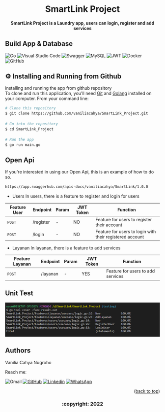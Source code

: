 <!-- ABOUT THE PROJECT -->

<h1 align="center">
  SmartLink Project
  <br>
</h1>

<h4 align="center"> SmartLink Project is a Laundry app, users can login, register and add services </h4>
       
## Build App & Database
![Go](https://img.shields.io/badge/go-%2300ADD8.svg?style=for-the-badge&logo=go&logoColor=white)
![Visual Studio Code](https://img.shields.io/badge/Visual%20Studio%20Code-0078d7.svg?style=for-the-badge&logo=visual-studio-code&logoColor=white)
![Swagger](https://img.shields.io/badge/-Swagger-%23Clojure?style=for-the-badge&logo=swagger&logoColor=white)
![MySQL](https://img.shields.io/badge/mysql-%2300f.svg?style=for-the-badge&logo=mysql&logoColor=white)
![JWT](https://img.shields.io/badge/JWT-black?style=for-the-badge&logo=JSON%20web%20tokens)
![Docker](https://img.shields.io/badge/docker-%230db7ed.svg?style=for-the-badge&logo=docker&logoColor=white)
![GitHub](https://img.shields.io/badge/github-%23121011.svg?style=for-the-badge&logo=github&logoColor=white)

## ⚙️ Installing and Running from Github

installing and running the app from github repository <br>
To clone and run this application, you'll need [Git](https://git-scm.com) and [Golang](https://go.dev/dl/) installed on your computer. From your command line:

```bash
# Clone this repository
$ git clone https://github.com/vaniliacahya/SmartLink_Project.git

# Go into the repository
$ cd SmartLink_Project

# Run the app
$ go run main.go
```

## Open Api

If you're interested in using our Open Api, this is an example of how to do so.

```bash
https://app.swaggerhub.com/apis-docs/vaniliacahya/SmartLink/1.0.0
```


- Users
In users, there is a feature to register and login for users
  
| Feature User | Endpoint | Param | JWT Token | Function |
| --- | --- | --- | --- | --- |
| `POST` | /register | - | NO | Feature for users to register their account |
| `POST` | /login | - | NO | Feature for users to login with their registered account |


- Layanan
In layanan, there is a feature to add services
  
| Feature Layanan | Endpoint | Param | JWT Token | Function |
| --- | --- | --- | --- | --- |
| `POST` | /layanan | - | YES | Feature for users to add services | 
   

## Unit Test

<img src="testing_coverage.png">

## Authors

Vanilia Cahya Nugroho
       
  Reach me:

  ![Gmail](https://img.shields.io/badge/vanilia.cahya23@gmail.com-EA4335.svg?style=for-the-badge&logo=gmail&logoColor=white)
  [![GitHub](https://img.shields.io/badge/vaniliacahya-%23121011.svg?style=for-the-badge&logo=github&logoColor=white)](https://github.com/vaniliacahya)
  [![Linkedin](https://img.shields.io/badge/vaniliacahya-0A66C2.svg?style=for-the-badge&logo=linkedin&logoColor=white)](https://www.linkedin.com/in/vaniliacahya/)
  [![WhatsApp](https://img.shields.io/badge/vaniliacahya-25D366.svg?style=for-the-badge&logo=whatsapp&logoColor=white)](https://api.whatsapp.com/send/?phone=%2B6281249690397&text=Hello&type=phone_number&app_absent=0)

       
 <p align="right">(<a href="#top">back to top</a>)</p>
<h3>
<p align="center">:copyright: 2022 </p>
</h3>
<!-- end -->